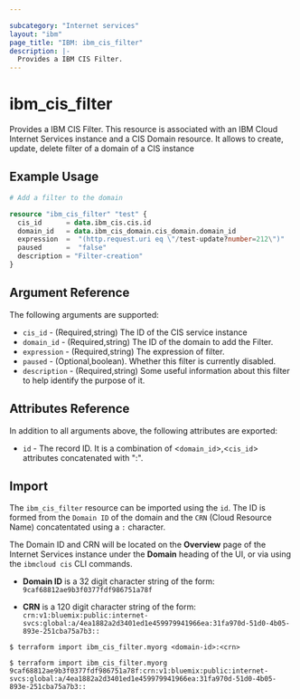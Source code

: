 ```yaml
---

subcategory: "Internet services"
layout: "ibm"
page_title: "IBM: ibm_cis_filter"
description: |-
  Provides a IBM CIS Filter.
---
```


# ibm_cis_filter

Provides a IBM CIS Filter. This resource is associated with an IBM Cloud Internet Services instance and a CIS Domain resource. It allows to create, update, delete filter of a domain of a CIS instance

## Example Usage

```terraform
# Add a filter to the domain

resource "ibm_cis_filter" "test" {
  cis_id      = data.ibm_cis.cis.id
  domain_id   = data.ibm_cis_domain.cis_domain.domain_id
  expression  =  "(http.request.uri eq \"/test-update?number=212\")"
  paused      =  "false"
  description = "Filter-creation"
}

```

## Argument Reference

The following arguments are supported:

- `cis_id` - (Required,string) The ID of the CIS service instance
- `domain_id` - (Required,string) The ID of the domain to add the Filter.
- `expression` - (Required,string) The expression of filter.
- `paused` - (Optional,boolean). Whether this filter is currently disabled.
- `description` - (Required,string) Some useful information about this filter to help identify the purpose of it.

## Attributes Reference

In addition to all arguments above, the following attributes are exported:

- `id` - The record ID. It is a combination of <`domain_id`>,<`cis_id`> attributes concatenated with ":".

## Import

The `ibm_cis_filter` resource can be imported using the `id`. The ID is formed from the `Domain ID` of the domain and the `CRN` (Cloud Resource Name) concatentated using a `:` character.

The Domain ID and CRN will be located on the **Overview** page of the Internet Services instance under the **Domain** heading of the UI, or via using the `ibmcloud cis` CLI commands.

- **Domain ID** is a 32 digit character string of the form: `9caf68812ae9b3f0377fdf986751a78f`

- **CRN** is a 120 digit character string of the form: `crn:v1:bluemix:public:internet-svcs:global:a/4ea1882a2d3401ed1e459979941966ea:31fa970d-51d0-4b05-893e-251cba75a7b3::`

```
$ terraform import ibm_cis_filter.myorg <domain-id>:<crn>

$ terraform import ibm_cis_filter.myorg 9caf68812ae9b3f0377fdf986751a78f:crn:v1:bluemix:public:internet-svcs:global:a/4ea1882a2d3401ed1e459979941966ea:31fa970d-51d0-4b05-893e-251cba75a7b3::
```